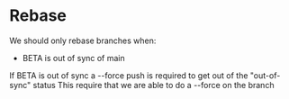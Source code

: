 # Rebase

We should only rebase branches when:

- BETA is out of sync of main

If BETA is out of sync a --force push is required to get out of the "out-of-sync" status
This require that we are able to do a --force on the branch